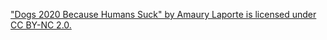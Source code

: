 <!--
.. title: Everything Is Terrible Because Humans Suck
.. slug: everything-is-terrible-because-humans-suck
.. date: 2023-02-03 16:07:03 UTC-05:00
.. status: draft
.. tags: rants,society,capitalism,communism,cynicism,human,behavior
.. link: 
.. description: Everything Is Terrible Because Humans Suck
.. type: text
.. author: Chris Patti
-->

["Dogs 2020 Because Humans Suck" by Amaury Laporte is licensed under CC BY-NC 2.0.](/images/Dogs_2020.jpg)	


